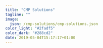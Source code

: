 ```yaml
---
title: "CMP Solutions"
tagline: ""
image:
  json: /cmp-solutions/cmp-solutions.json
color_light: "#2fadf5"
color_dark: "#288cd2"
date: 2019-05-04T15:17:17+01:00
---
```

